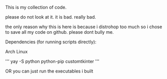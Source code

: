 This is my collection of code.

please do not look at it. it is bad. really bad.

the only reason why this is here is because i distrohop too much so i chose to save all my code on github.
please dont bully me.


Dependencies (for running scripts directly):

Arch Linux

''' yay -S python python-pip customtkinter '''

OR you can just run the executables i built
